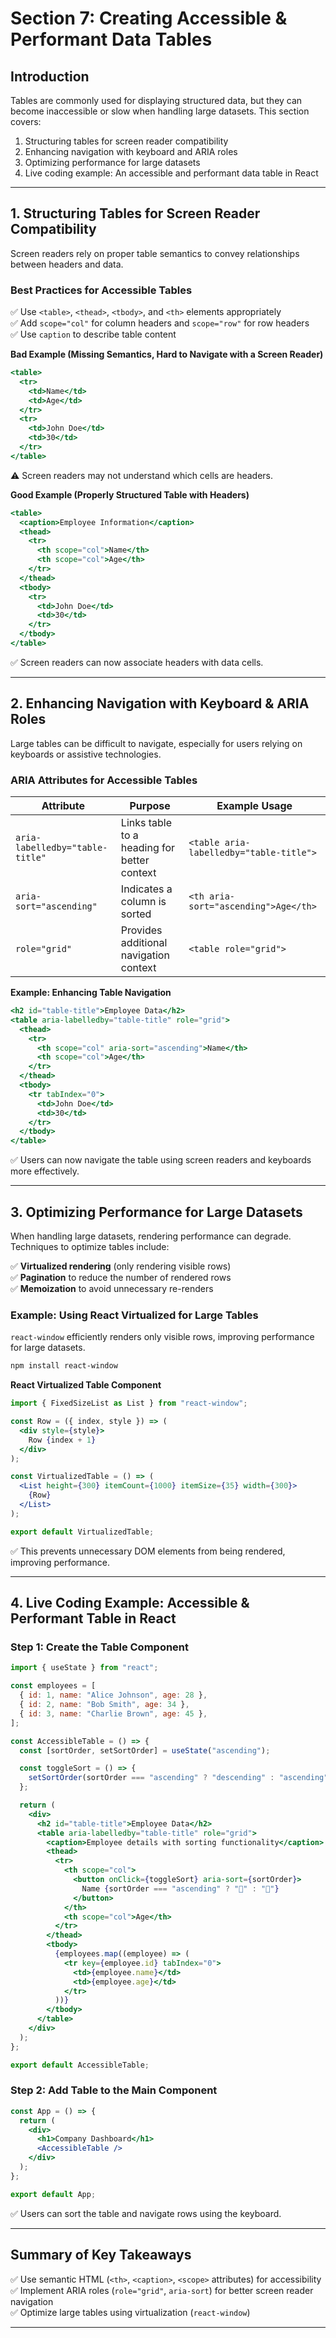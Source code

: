 # **Section 7: Creating Accessible & Performant Data Tables**  

## **Introduction**  
Tables are commonly used for displaying structured data, but they can become inaccessible or slow when handling large datasets. This section covers:  

1. Structuring tables for screen reader compatibility  
2. Enhancing navigation with keyboard and ARIA roles  
3. Optimizing performance for large datasets  
4. Live coding example: An accessible and performant data table in React  

---

## **1. Structuring Tables for Screen Reader Compatibility**  
Screen readers rely on proper table semantics to convey relationships between headers and data.  

### **Best Practices for Accessible Tables**  
✅ Use `<table>`, `<thead>`, `<tbody>`, and `<th>` elements appropriately  
✅ Add `scope="col"` for column headers and `scope="row"` for row headers  
✅ Use `caption` to describe table content  

**Bad Example (Missing Semantics, Hard to Navigate with a Screen Reader)**  
```jsx
<table>
  <tr>
    <td>Name</td>
    <td>Age</td>
  </tr>
  <tr>
    <td>John Doe</td>
    <td>30</td>
  </tr>
</table>
```
⚠️ Screen readers may not understand which cells are headers.  

**Good Example (Properly Structured Table with Headers)**  
```jsx
<table>
  <caption>Employee Information</caption>
  <thead>
    <tr>
      <th scope="col">Name</th>
      <th scope="col">Age</th>
    </tr>
  </thead>
  <tbody>
    <tr>
      <td>John Doe</td>
      <td>30</td>
    </tr>
  </tbody>
</table>
```
✅ Screen readers can now associate headers with data cells.  

---

## **2. Enhancing Navigation with Keyboard & ARIA Roles**  
Large tables can be difficult to navigate, especially for users relying on keyboards or assistive technologies.  

### **ARIA Attributes for Accessible Tables**  
| Attribute | Purpose | Example Usage |
|-----------|---------|--------------|
| `aria-labelledby="table-title"` | Links table to a heading for better context | `<table aria-labelledby="table-title">` |
| `aria-sort="ascending"` | Indicates a column is sorted | `<th aria-sort="ascending">Age</th>` |
| `role="grid"` | Provides additional navigation context | `<table role="grid">` |

**Example: Enhancing Table Navigation**  
```jsx
<h2 id="table-title">Employee Data</h2>
<table aria-labelledby="table-title" role="grid">
  <thead>
    <tr>
      <th scope="col" aria-sort="ascending">Name</th>
      <th scope="col">Age</th>
    </tr>
  </thead>
  <tbody>
    <tr tabIndex="0">
      <td>John Doe</td>
      <td>30</td>
    </tr>
  </tbody>
</table>
```
✅ Users can now navigate the table using screen readers and keyboards more effectively.  

---

## **3. Optimizing Performance for Large Datasets**  
When handling large datasets, rendering performance can degrade. Techniques to optimize tables include:  

✅ **Virtualized rendering** (only rendering visible rows)  
✅ **Pagination** to reduce the number of rendered rows  
✅ **Memoization** to avoid unnecessary re-renders  

### **Example: Using React Virtualized for Large Tables**  
`react-window` efficiently renders only visible rows, improving performance for large datasets.  

```bash
npm install react-window
```

**React Virtualized Table Component**  
```jsx
import { FixedSizeList as List } from "react-window";

const Row = ({ index, style }) => (
  <div style={style}>
    Row {index + 1}
  </div>
);

const VirtualizedTable = () => (
  <List height={300} itemCount={1000} itemSize={35} width={300}>
    {Row}
  </List>
);

export default VirtualizedTable;
```
✅ This prevents unnecessary DOM elements from being rendered, improving performance.  

---

## **4. Live Coding Example: Accessible & Performant Table in React**  

### **Step 1: Create the Table Component**  
```jsx
import { useState } from "react";

const employees = [
  { id: 1, name: "Alice Johnson", age: 28 },
  { id: 2, name: "Bob Smith", age: 34 },
  { id: 3, name: "Charlie Brown", age: 45 },
];

const AccessibleTable = () => {
  const [sortOrder, setSortOrder] = useState("ascending");

  const toggleSort = () => {
    setSortOrder(sortOrder === "ascending" ? "descending" : "ascending");
  };

  return (
    <div>
      <h2 id="table-title">Employee Data</h2>
      <table aria-labelledby="table-title" role="grid">
        <caption>Employee details with sorting functionality</caption>
        <thead>
          <tr>
            <th scope="col">
              <button onClick={toggleSort} aria-sort={sortOrder}>
                Name {sortOrder === "ascending" ? "🔼" : "🔽"}
              </button>
            </th>
            <th scope="col">Age</th>
          </tr>
        </thead>
        <tbody>
          {employees.map((employee) => (
            <tr key={employee.id} tabIndex="0">
              <td>{employee.name}</td>
              <td>{employee.age}</td>
            </tr>
          ))}
        </tbody>
      </table>
    </div>
  );
};

export default AccessibleTable;
```

### **Step 2: Add Table to the Main Component**  
```jsx
const App = () => {
  return (
    <div>
      <h1>Company Dashboard</h1>
      <AccessibleTable />
    </div>
  );
};

export default App;
```
✅ Users can sort the table and navigate rows using the keyboard.  

---

## **Summary of Key Takeaways**  
✅ Use semantic HTML (`<th>`, `<caption>`, `<scope>` attributes) for accessibility  
✅ Implement ARIA roles (`role="grid"`, `aria-sort`) for better screen reader navigation  
✅ Optimize large tables using virtualization (`react-window`)  

---
